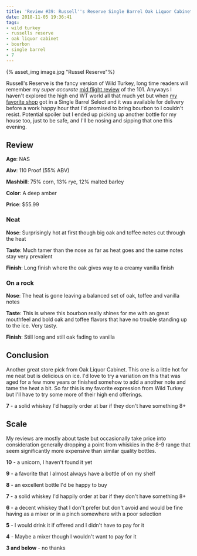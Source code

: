 ```yaml
---
title: 'Review #39: Russell''s Reserve Single Barrel Oak Liquor Cabinet Pick'
date: 2018-11-05 19:36:41
tags:
- wild turkey
- russells reserve
- oak liquor cabinet
- bourbon
- single barrel
- 7
---
```


{% asset_img image.jpg "Russel Reserve"%}

Russell's Reserve is the fancy version of Wild Turkey, long time readers will remember my *super accurate* [mid flight review](https://atxbourbon.com/2018/09/01/Reviews-8-9-Wild-Turkey-101-and-Jack-Daniel-s-7-on-a-plane/) of the 101. Anyways I haven't explored the high end WT world all that much yet but when [my favorite shop](https://www.instagram.com/oakliquorcabinet/) got in a Single Barrel Select and it was available for delivery before a work happy hour that I'd promised to bring bourbon to I couldn't resist. Potential spoiler but I ended up picking up another bottle for my house too, just to be safe, and I'll be nosing and sipping that one this evening. 

## Review
**Age**: NAS

**Abv**: 110 Proof (55% ABV)

**Mashbill**: 75% corn, 13% rye, 12% malted barley

**Color**: A deep amber

**Price**: $55.99

### Neat
**Nose**: Surprisingly hot at first though big oak and toffee notes cut through the heat

**Taste**: Much tamer than the nose as far as heat goes and the same notes stay very prevalent

**Finish**: Long finish where the oak gives way to a creamy vanilla finish

### On a rock
**Nose**: The heat is gone leaving a balanced set of oak, toffee and vanilla notes

**Taste**: This is where this bourbon really shines for me with an great mouthfeel and bold oak and toffee flavors that have no trouble standing up to the ice. Very tasty.

**Finish**: Still long and still oak fading to vanilla

## Conclusion
Another great store pick from Oak Liquor Cabinet. This one is a little hot for me neat but is delicious on ice. I'd love to try a variation on this that was aged for a few more years or finished somehow to add a another note and tame the heat a bit. So far this is my favorite expression from Wild Turkey but I'll have to try some more of their high end offerings.

**7** - a solid whiskey I'd happily order at bar if they don't have something 8+

## Scale
My reviews are mostly about taste but occasionally take price into consideration generally dropping a point from whiskies in the 8-9 range that seem significantly more expensive than similar quality bottles.

**10** - a unicorn, I haven't found it yet

**9** - a favorite that I almost always have a bottle of on my shelf

**8** - an excellent bottle I'd be happy to buy

**7** - a solid whiskey I'd happily order at bar if they don't have something 8+

**6** - a decent whiskey that I don't prefer but don't avoid and would be fine having as a mixer or in a pinch somewhere with a poor selection

**5** - I would drink it if offered and I didn't have to pay for it

**4** - Maybe a mixer though I wouldn't want to pay for it

**3 and below** - no thanks 